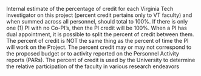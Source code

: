 Internal estimate of the percentage of credit for each Virginia Tech investigator on this project (percent credit pertains only to VT faculty) and when summed across all personnel, should total to 100%.  If there is only one (1) PI with no Co-PI’s, then the PI credit will be 100%.  When a PI has dual appointment, it is possible to split the percent of credit between them.  The percent of credit is NOT the same thing as the percent of time the PI will work on the Project.  The percent credit may or may not correspond to the proposed budget or to activity reported on the Personnel Activity reports (PARs).  The percent of credit is used by the University to determine the relative participation of the faculty in various research endeavors
